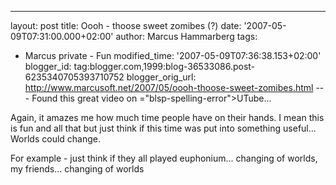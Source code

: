 ---
layout: post
title: Oooh - thoose sweet zomibes (?)
date: '2007-05-09T07:31:00.000+02:00'
author: Marcus Hammarberg
tags:
  - Marcus
private - Fun
modified_time: '2007-05-09T07:36:38.153+02:00'
blogger_id: tag:blogger.com,1999:blog-36533086.post-6235340705393710752
blogger_orig_url: http://www.marcusoft.net/2007/05/oooh-thoose-sweet-zomibes.html ---
Found this great video on <span>="blsp-spelling-error">UTube</span>...


<div align="left">

Again, it amazes me how much time people have on their hands. I mean
this is fun and all that but just think if this time was put into
something useful... Worlds could change.

</div>

<div align="left">

</div>

<div align="left">

For example - just think if they all played euphonium... changing of
worlds, my friends... changing of worlds

</div>
